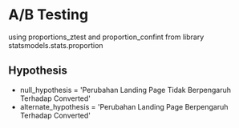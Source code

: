 # A/B Testing

using proportions_ztest and proportion_confint from library statsmodels.stats.proportion

## Hypothesis
- null_hypothesis = 'Perubahan Landing Page Tidak Berpengaruh Terhadap Converted'
- alternate_hypothesis = 'Perubahan Landing Page Berpengaruh Terhadap Converted'
